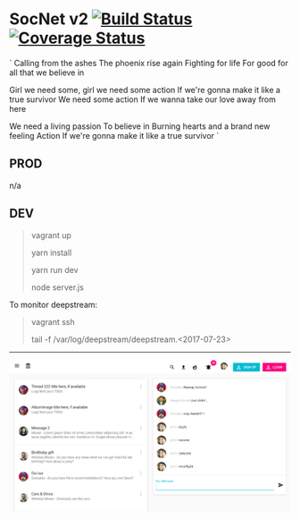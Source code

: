 SocNet v2 [![Build Status](https://travis-ci.org/joetm/cp2.svg?branch=master)](https://travis-ci.org/joetm/cp2) [![Coverage Status](https://coveralls.io/repos/github/joetm/cp2/badge.svg?branch=master)](https://coveralls.io/github/joetm/cp2?branch=master)
=====

`
Calling from the ashes
The phoenix rise again
Fighting for life
For good for all that we believe in

Girl we need some, girl we need some action
If we're gonna make it like a true survivor
We need some action
If we wanna take our love away from here

We need a living passion
To believe in
Burning hearts and a brand new feeling
Action
If we're gonna make it like a true survivor
`

PROD
----

n/a

DEV
----

> vagrant up
>
> yarn install
>
> yarn run dev
>
> node server.js

To monitor deepstream:

> vagrant ssh
>
> tail -f /var/log/deepstream/deepstream.<2017-07-23>

---

![Screenshot-Home-2017-09-09 20-37-51.png](https://github.com/joetm/cp2/blob/master/screenshots/Screenshot-Home-2017-09-09%2020-37-51.png?raw=true "Screenshot Homepage 2017-09-09 20-37-51")

